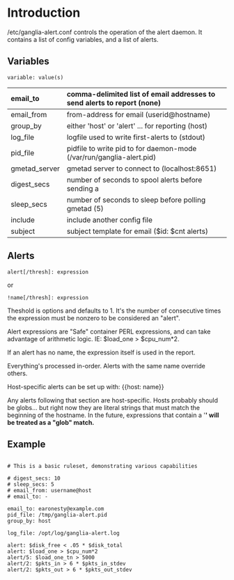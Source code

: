 # Introduction #

/etc/ganglia-alert.conf controls the operation of the alert daemon.  It contains a list of config variables, and a list of alerts.

## Variables ##

`variable: value(s)`

| email\_to | comma-delimited list of email addresses to send alerts to report (none) |
|:----------|:------------------------------------------------------------------------|
| email\_from | from-address for email (userid@hostname)                                |
| group\_by | either 'host' or 'alert' ... for reporting (host)                       |
| log\_file |  logfile used to write first-alerts to (stdout)                         |
| pid\_file |  pidfile to write pid to for daemon-mode (/var/run/ganglia-alert.pid)   |
| gmetad\_server | gmetad server to connect to (localhost:8651)                            |
| digest\_secs |  number of seconds to spool alerts before sending a                     |
| sleep\_secs | number of seconds to sleep before polling gmetad (5)                    |
| include   |  include another config file                                            |
| subject   |  subject template for email ($id: $cnt alerts)                          |

## Alerts ##

`alert[/thresh]: expression`

or

`!name[/thresh]: expression`

Theshold is options and defaults to 1.  It's the number of consecutive times the expression must be nonzero to be considered an "alert".

Alert expressions are "Safe" container PERL expressions, and can take advantage of arithmetic logic.  IE:  $load\_one > $cpu\_num\*2.

If an alert has no name, the expression itself is used in the report.

Everything's processed in-order.  Alerts with the same name override others.

Host-specific alerts can be set up with:
{{host: name}}

Any alerts following that section are host-specific.  Hosts probably should be globs... but right now they are literal strings that must match the beginning of the hostname.  In the future, expressions that contain a '**' will be treated as a "glob" match.**

## Example ##

```

# This is a basic ruleset, demonstrating various capabilities

# digest_secs: 10
# sleep_secs: 5
# email_from: username@host
# email_to: -

email_to: earonesty@example.com
pid_file: /tmp/ganglia-alert.pid
group_by: host

log_file: /opt/log/ganglia-alert.log

alert: $disk_free < .05 * $disk_total
alert: $load_one > $cpu_num*2
alert/5: $load_one_tn > 5000
alert/2: $pkts_in > 6 * $pkts_in_stdev
alert/2: $pkts_out > 6 * $pkts_out_stdev

```
